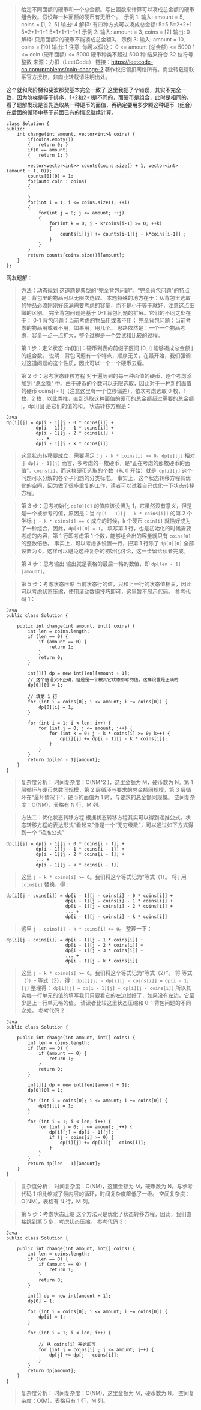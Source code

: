> 给定不同面额的硬币和一个总金额。写出函数来计算可以凑成总金额的硬币组合数。假设每一种面额的硬币有无限个。 
示例 1:
输入: amount = 5, coins = [1, 2, 5]
输出: 4
解释: 有四种方式可以凑成总金额:
5=5
5=2+2+1
5=2+1+1+1
5=1+1+1+1+1
示例 2:
输入: amount = 3, coins = [2]
输出: 0
解释: 只用面额2的硬币不能凑成总金额3。
示例 3:
输入: amount = 10, coins = [10] 
输出: 1
注意:
你可以假设：
0 <= amount (总金额) <= 5000
1 <= coin (硬币面额) <= 5000
硬币种类不超过 500 种
结果符合 32 位符号整数
来源：力扣（LeetCode）
链接：https://leetcode-cn.com/problems/coin-change-2
著作权归领扣网络所有。商业转载请联系官方授权，非商业转载请注明出处。

这个就和爬阶梯和斐波那契基本完全一致了
这里我犯了个错误，其实不完全一致，因为阶梯是等于排序，1+2和2+1是不同的，而硬币是组合，此时是相同的。
看了题解发现是首先选取某一种硬币的面值，再确定要用多少颗这种硬币（组合）
在后面的循环中基于前面已有的情况继续计算。

```
class Solution {
public:
    int change(int amount, vector<int>& coins) {
        if(coins.empty())
        {   return 0; }
        if(0 == amount)
        {   return 1; }
        
        vector<vector<int>> counts(coins.size() + 1, vector<int>(amount + 1, 0));
        counts[0][0] = 1;
        for(auto coin : coins)
        {
            
        }
        for(int i = 1; i <= coins.size(); ++i)
        {
            for(int j = 0; j <= amount; ++j)
            {
                for(int k = 0; j - k*coins[i-1] >= 0; ++k)
                {
                    counts[i][j] += counts[i-1][j - k*coins[i-1]] ;
                }
            }
        }
        return counts[coins.size()][amount];
    }
};
```

网友题解：
> 方法：动态规划
这道题是典型的“完全背包问题”。“完全背包问题”的特点是：背包里的物品可以无限次选取。
本题特殊的地方在于：从背包里选取的物品必须刚刚好装满需要考虑的容量，而不是小于等于就好，注意这点细微的区别。
完全背包问题是基于 0-1 背包问题的扩展。它们的不同之处在于：
0-1 背包问题：当前考虑的物品用或者不用；
完全背包问题：当前考虑的物品用或者不用，如果用，用几个。
思路依然是：一个一个物品考虑，容量一点一点扩大，整个过程是一个尝试和比较的过程。

> 第 1 步：定义状态
dp[i][j]：硬币列表的前缀子区间 [0, i] 能够凑成总金额 j 的组合数。
说明：背包问题有一个特点，顺序无关，在最开始，我们强调过这道问题的这个性质，因此可以一个一个硬币去看。

> 第 2 步：思考状态转移方程
对于遍历到的每一种面值的硬币，逐个考虑添加到 “总金额” 中。由于硬币的个数可以无限选取，因此对于一种新的面值的硬币 coins[i - 1]（注意这里有一个位移偏差），依次考虑选取 0 枚、1 枚、2 枚，以此类推，直到选取这种面值的硬币的总金额超过需要的总金额 j，dp[i][j] 是它们的值的和。
状态转移方程是：
```
Java
dp[i][j] = dp[i - 1][j - 0 * coins[i]] + 
           dp[i - 1][j - 1 * coins[i]] +
           dp[i - 1][j - 2 * coins[i]] + 
           ... + 
           dp[i - 1][j - k * coins[i]]
```
> 这里状态转移要成立，需要满足：`j - k * coins[i] >= 0`。`dp[i][j]` 相对于 `dp[i - 1][j]` 而言，多考虑的一枚硬币，是“正在考虑的那枚硬币的面值”，`coins[i]`，而这枚硬币选取的个数（从 0 开始）就是` dp[i][j]` 这个问题可以分解的各个子问题的分类标准。
事实上，这个状态转移方程有优化的空间，因为做了很多重复的工作，读者可以试着自己优化一下状态转移方程。

> 第 3 步：思考初始化
`dp[0][0]` 的值应该设置为 1，它虽然没有意义，但是是一个被参考的值，原因是：当 `dp[i - 1][j - k * coins[i]]` 的第 2 个坐标 `j - k * coins[i] == 0` 成立的时候，k 个硬币 `coin[i]` 就恰好成为了一种组合，因此，`dp[0][0] = 1`。
填写第 1 行，也是初始化的时候需要考虑的内容，第 1 行即考虑第 1 个数，能够组合出的容量就只有 `coins[0]` 的整数倍数。
事实上，可以考虑多设置一行，把第 1 行除了 `dp[0][0]` 全部设置为 0，这样可以避免这种复杂的初始化讨论，这一步留给读者完成。

> 第 4 步：思考输出
输出就是表格的最后一格的数值，即 `dp[len - 1][amount]`。

> 第 5 步：考虑状态压缩
当前状态行的值，只和上一行的状态值相关，因此可以考虑状态压缩，使用滚动数组技巧即可，这里暂不展示代码。
参考代码 1：
```
Java
public class Solution {

    public int change(int amount, int[] coins) {
        int len = coins.length;
        if (len == 0) {
            if (amount == 0) {
                return 1;
            }
            return 0;
        }

        int[][] dp = new int[len][amount + 1];
        // 这个值语义不正确，但是是一个被其它状态参考的值，这样设置是正确的
        dp[0][0] = 1;

        // 填第 1 行
        for (int i = coins[0]; i <= amount; i += coins[0]) {
            dp[0][i] = 1;
        }

        for (int i = 1; i < len; i++) {
            for (int j = 0; j <= amount; j++) {
                for (int k = 0; j - k * coins[i] >= 0; k++) {
                    dp[i][j] += dp[i - 1][j - k * coins[i]];
                }
            }
        }
        return dp[len - 1][amount];
    }
}
```
> 复杂度分析：
时间复杂度：O(NM^2 )，这里金额为 M，硬币数为 N。第 1 层循环与硬币总数同规模，第 2 层循环与要求的总金额同规模，第 3 层循环在“最坏情况下”，硬币的面值为 1 时，与要求的总金额同规模。
空间复杂度：O(NM)，表格有 N 行，M 列。

> 方法二：优化状态转移方程
根据状态转移方程其实可以得到递推公式。状态转移方程的表达形式“看起来”像是一个“无穷级数”，可以通过如下方式得到一个 “递推公式”
```
dp[i][j] = dp[i - 1][j - 0 * coins[i - 1]] + 
           dp[i - 1][j - 1 * coins[i - 1]] +
           dp[i - 1][j - 2 * coins[i - 1]] + 
           ... + 
           dp[i - 1][j - k * coins[i - 1]]
```
> 这里 `j - k * coins[i] >= 0`。我们将这个等式记为“等式（1）。
将 j 用 `coins[i]` 替换，得：
```
dp[i][j - coins[i]] = dp[i - 1][j - coins[i] - 0 * coins[i]] + 
                      dp[i - 1][j - coins[i] - 1 * coins[i]] +
                      dp[i - 1][j - coins[i] - 2 * coins[i]] + 
                      ... + 
                      dp[i - 1][j - coins[i] - k * coins[i]]
```
> 这里 `j - coins[i] - k * coins[i] >= 0`。
整理一下：
```
dp[i][j - coins[i]] = dp[i - 1][j - 1 * coins[i]] + 
                      dp[i - 1][j - 2 * coins[i]] +
                      dp[i - 1][j - 3 * coins[i]] + 
                      ... + 
                      dp[i - 1][j - k * coins[i]]
```
> 这里 `j - k * coins[i] >= 0`。我们将这个等式记为“等式（2）”。
将 等式（1）- 等式（2），得：
`dp[i][j] - dp[i][j - coins[i]] = dp[i - 1][j]`
整理得：
`dp[i][j] = dp[i - 1][j] + dp[i][j - coins[i]]`
所以其实每一行单元的值的填写我们只要看它的左边就好了，如果没有左边，它至少是上一行单元格的值。
请读者比较这里状态压缩和 0-1 背包问题的不同之处。
参考代码 2：
```
Java
public class Solution {

    public int change(int amount, int[] coins) {
        int len = coins.length;
        if (len == 0) {
            if (amount == 0) {
                return 1;
            }
            return 0;
        }

        int[][] dp = new int[len][amount + 1];
        dp[0][0] = 1;

        for (int i = coins[0]; i <= amount; i += coins[0]) {
            dp[0][i] = 1;
        }

        for (int i = 1; i < len; i++) {
            for (int j = 0; j <= amount; j++) {
                dp[i][j] = dp[i - 1][j];
                if (j - coins[i] >= 0) {
                    dp[i][j] += dp[i][j - coins[i]];
                }
            }
        }
        return dp[len - 1][amount];
    }
}
```
> 复杂度分析：
时间复杂度：O(NM)，这里金额为 M，硬币数为 N。与参考代码 1 相比缩减了最内层的循环，时间复杂度降低了一级。
空间复杂度：O(NM)，表格有 N 行，M 列。

> 第 5 步：考虑状态压缩
这个方法只是优化了状态转移方程，因此，我们直接跳到第 5 步，考虑状态压缩。
参考代码 3：
```
Java
public class Solution {

    public int change(int amount, int[] coins) {
        int len = coins.length;
        if (len == 0) {
            if (amount == 0) {
                return 1;
            }
            return 0;
        }

        int[] dp = new int[amount + 1];
        dp[0] = 1;

        for (int i = coins[0]; i <= amount; i += coins[0]) {
            dp[i] = 1;
        }

        for (int i = 1; i < len; i++) {
            
            // 从 coins[i] 开始即可
            for (int j = coins[i] ; j <= amount; j++) {
                dp[j] += dp[j - coins[i]];
            }
        }
        return dp[amount];
    }
}
```
> 复杂度分析：
时间复杂度：O(NM)，这里金额为 M，硬币数为 N。
空间复杂度：O(M)，表格只有 1 行，M 列。


